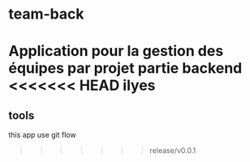 # team-back
Application pour la gestion des équipes par projet partie backend
<<<<<<< HEAD
ilyes
=======

## tools
this app use git flow
>>>>>>> release/v0.0.1
